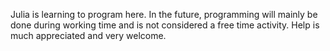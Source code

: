Julia is learning to program here.
In the future, programming will mainly be done during working time and is not considered a free time activity.
Help is much appreciated and very welcome.
